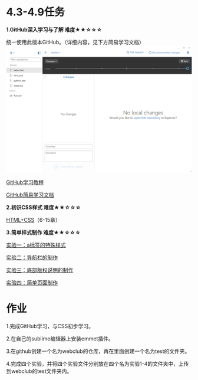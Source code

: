 # 4.3-4.9任务
**1.GitHub深入学习与了解 难度★★☆☆☆**

统一使用此版本GitHub。（详细内容，见下方简易学习文档）
![图片](img/4.2.1.png)

[GitHub学习教程](http://www.imooc.com/learn/390)

[GitHub简易学习文档](http://pan.baidu.com/s/1i53IQIp)

**2.初识CSS样式 难度★★☆☆☆**

[HTML+CSS](http://www.imooc.com/learn/9)（6-15章）

**3.简单样式制作 难度★★☆☆☆**

[实验一：a标签的特殊样式](test1.md)

[实验二：导航栏的制作](test2.md)

[实验三：底部版权说明的制作](test3.md)

[实验四：简单页面制作](test4.md)


# 作业
1.完成GitHub学习，与CSS初步学习。

2.在自己的sublime编辑器上安装emmet插件。

3.在github创建一个名为webclub的仓库，再在里面创建一个名为test的文件夹。

4.完成四个实验，并将四个实验文件分别放在四个名为实验1-4的文件夹中，上传到webclub的test文件夹内。


